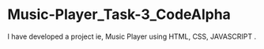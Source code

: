 # Music-Player_Task-3_CodeAlpha
I have developed a project ie, Music Player using HTML, CSS, JAVASCRIPT .
